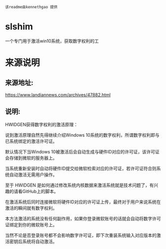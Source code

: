 `该readme由kennethgao 提供`

# slshim

一个专门用于激活win10系统，获取数字权利的工

# 来源说明

## 来源地址:

https://www.landiannews.com/archives/47882.html

## 说明:

HWIDGEN获得数字权利的激活原理：

说到激活原理自然先得继续介绍Windows 10系统的数字权利，所谓数字权利即与已系统绑定的激活许可证。

默认情况下当Windows 10被激活后会自动生成与硬件ID对应的许可证，该许可证会存储到微软的服务器上。

当系统重新安装时自动将硬件ID提交给微软检索对应的许可证，若许可证符合则系统自动激活无需用户操作。

至于 HWIDGEN 是如何通过修改系统内核数据来激活系统就是技术问题了，有兴趣的请看GitHub上的脚本。

在激活系统后同时连接微软将硬件ID对应的许可证上传，最终对于用户来说系统在激活的瞬间就有数字权利。

本方法激活的系统没有任何副作用，如果你登录微软账号的话就会自动将数字许可证绑定到你的微软账号上。

当然不论是否登录账号都不会影响数字许可证，即下次重装系统输入对应版本的激活密钥后系统将自动激活。
